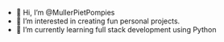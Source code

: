 - 👋 Hi, I’m @MullerPietPompies
- 👀 I’m interested in creating fun personal projects.
- 🌱 I’m currently learning full stack development using Python

<!---
MullerPietPompies/MullerPietPompies is a ✨ special ✨ repository because its `README.md` (this file) appears on your GitHub profile.
You can click the Preview link to take a look at your changes.
--->
